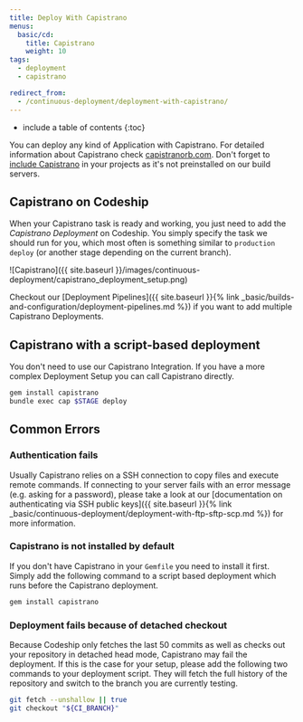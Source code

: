 ```yaml
---
title: Deploy With Capistrano
menus:
  basic/cd:
    title: Capistrano
    weight: 10
tags:
  - deployment
  - capistrano

redirect_from:
  - /continuous-deployment/deployment-with-capistrano/
---
```


* include a table of contents
{:toc}

You can deploy any kind of Application with Capistrano. For detailed information about Capistrano check [capistranorb.com](http://capistranorb.com). Don't forget to [include Capistrano](#capistrano-is-not-installed-by-default) in your projects as it's not preinstalled on our build servers.

## Capistrano on Codeship

When your Capistrano task is ready and working, you just need to add the _Capistrano Deployment_ on Codeship. You simply specify the task we should run for you, which most often is something similar to `production deploy` (or another stage depending on the current branch).

![Capistrano]({{ site.baseurl }}/images/continuous-deployment/capistrano_deployment_setup.png)

Checkout our [Deployment Pipelines]({{ site.baseurl }}{% link _basic/builds-and-configuration/deployment-pipelines.md %}) if you want to add multiple Capistrano Deployments.

## Capistrano with a script-based deployment

You don't need to use our Capistrano Integration. If you have a more complex Deployment Setup you can call Capistrano directly.

```bash
gem install capistrano
bundle exec cap $STAGE deploy
```

## Common Errors

### Authentication fails

Usually Capistrano relies on a SSH connection to copy files and execute remote commands. If connecting to your server fails with an error message (e.g. asking for a password), please take a look at our [documentation on authenticating via SSH public keys]({{ site.baseurl }}{% link _basic/continuous-deployment/deployment-with-ftp-sftp-scp.md %}) for more information.

### Capistrano is not installed by default

If you don't have Capistrano in your `Gemfile` you need to install it first. Simply add the following command to a script based deployment which runs before the Capistrano deployment.

```bash
gem install capistrano
```

### Deployment fails because of detached checkout

Because Codeship only fetches the last 50 commits as well as checks out your repository in detached head mode, Capistrano may fail the deployment. If this is the case for your setup, please add the following two commands to your deployment script. They will fetch the full history of the repository and switch to the branch you are currently testing.

```bash
git fetch --unshallow || true
git checkout "${CI_BRANCH}"
```
